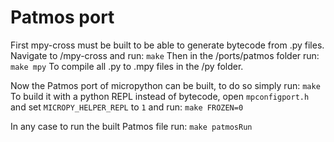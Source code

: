 Patmos port
=
First mpy-cross must be built to be able to generate bytecode from .py files. Navigate to /mpy-cross and run:
`make`
Then in the /ports/patmos folder run:
`make mpy`
To compile all .py to .mpy files in the /py folder.

Now the Patmos port of micropython can be built, to do so simply run:
`make`
To build it with a python REPL instead of bytecode, open `mpconfigport.h` and set `MICROPY_HELPER_REPL` to `1` and run:
`make FROZEN=0`

In any case to run the built Patmos file run:
`make patmosRun`
